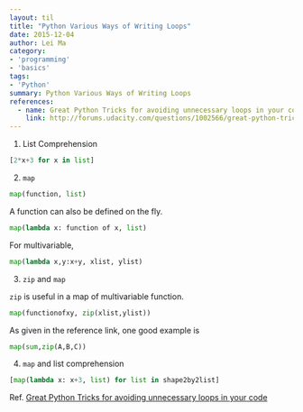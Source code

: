 ```yaml
---
layout: til
title: "Python Various Ways of Writing Loops"
date: 2015-12-04
author: Lei Ma
category:
- 'programming'
- 'basics'
tags:
- 'Python'
summary: Python Various Ways of Writing Loops
references:
  - name: Great Python Tricks for avoiding unnecessary loops in your code
    link: http://forums.udacity.com/questions/1002566/great-python-tricks-for-avoiding-unnecessary-loops-in-your-code
---
```





1. List Comprehension

```python
[2*x+3 for x in list]
```


2. `map`

```python
map(function, list)
```

A function can also be defined on the fly.

```python
map(lambda x: function of x, list)
```


For multivariable,

```python
map(lambda x,y:x+y, xlist, ylist)
```


3. `zip` and `map`

`zip` is useful in a map of multivariable function.

```python
map(functionofxy, zip(xlist,ylist))
```

As given in the reference link, one good example is

```python
map(sum,zip(A,B,C))
```


4. `map` and list comprehension



```python
[map(lambda x: x+3, list) for list in shape2by2list]
```




Ref. [Great Python Tricks for avoiding unnecessary loops in your code](http://forums.udacity.com/questions/1002566/great-python-tricks-for-avoiding-unnecessary-loops-in-your-code)
